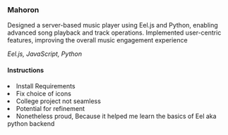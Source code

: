 ### Mahoron
Designed a server-based music player using Eel.js and Python, enabling advanced song playback and track operations. Implemented user-centric features, improving the overall music engagement experience

*Eel.js, JavaScript, Python*

#### Instructions

<li> Install Requirements
<li> Fix choice of icons
<li> College project not seamless </li>
<li> Potential for refinement </li>
<li> Nonetheless proud, Because it helped me learn the basics of Eel aka python backend</li>
